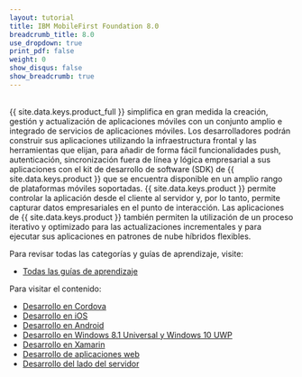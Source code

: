 ```yaml
---
layout: tutorial
title: IBM MobileFirst Foundation 8.0
breadcrumb_title: 8.0
use_dropdown: true
print_pdf: false
weight: 0
show_disqus: false
show_breadcrumb: true
---
```

<!-- NLS_CHARSET=UTF-8 -->
<br>
{{ site.data.keys.product_full }} simplifica en gran medida la creación, gestión y actualización de aplicaciones móviles con un conjunto amplio e integrado de servicios de aplicaciones móviles.
Los desarrolladores podrán construir sus aplicaciones utilizando la infraestructura frontal y las herramientas que elijan, para añadir de forma fácil funcionalidades push, autenticación, sincronización fuera de línea y lógica empresarial a sus aplicaciones con el kit de desarrollo de software (SDK) de {{ site.data.keys.product }} que se encuentra disponible en un amplio rango de plataformas móviles soportadas.
{{ site.data.keys.product }} permite controlar la aplicación desde el cliente al servidor y, por lo tanto, permite capturar datos empresariales en el punto de interacción.
Las aplicaciones de {{ site.data.keys.product }} también permiten la utilización de un proceso iterativo y optimizado para las actualizaciones incrementales y para ejecutar sus aplicaciones en patrones de nube híbridos flexibles.


Para revisar todas las categorías y guías de aprendizaje, visite:


* [Todas las guías de aprendizaje](all-tutorials/)

Para visitar el contenido:  

* [Desarrollo en Cordova](cordova-tutorials/)
* [Desarrollo en iOS](ios-tutorials/) 
* [Desarrollo en Android](android-tutorials/) 
* [Desarrollo en Windows 8.1 Universal y Windows 10 UWP](windows-8-10-tutorials/)
* [Desarrollo en Xamarin](xamarin-tutorials/)
* [Desarrollo de aplicaciones web](web-tutorials/)
* [Desarrollo del lado del servidor](server-side-tutorials/)
